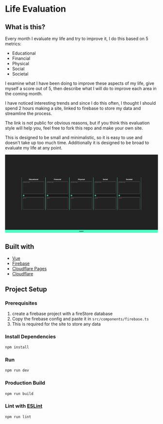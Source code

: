 # Life Evaluation

## What is this?

Every month I evaluate my life and try to improve it, I do this based on 5 metrics:

- Educational
- Financial
- Physical
- Social
- Societal

I examine what I have been doing to improve these aspects of my life, give myself a score out of 5, then describe what I will do to improve each area in the coming month.

I have noticed interesting trends and since I do this often, I thought I should spend 2 hours making a site, linked to firebase to store my data and streamline the process.

The link is not public for obvious reasons, but if you think this evaluation style will help you, feel free to fork this repo and make your own site.

This is designed to be small and minimalistic, so it is easy to use and doesn't take up too much time. Additionally it is designed to be broad to evaluate my life at any point.

![Screenshot](./screenshot.png)

## Built with

- [Vue](https://vuejs.org/)
- [Firebase](https://firebase.google.com/)
- [Cloudflare Pages](https://pages.cloudflare.com/)
- [Cloudflare](https://www.cloudflare.com/)

## Project Setup

### Prerequisites

1. create a firebase project with a fireStore database
2. Copy the firebase config and paste it in `src/components/firebase.ts`
3. This is required for the site to store any data

### Install Dependencies

```sh
npm install
```

### Run

```sh
npm run dev
```

### Production Build

```sh
npm run build
```

### Lint with [ESLint](https://eslint.org/)

```sh
npm run lint
```
